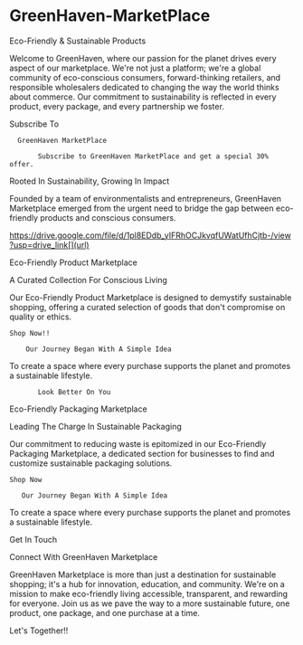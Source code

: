 # GreenHaven-MarketPlace

Eco-Friendly & Sustainable Products

Welcome to GreenHaven, where our passion for the planet drives every aspect of our marketplace. We're not just a platform; we're a global community of eco-conscious consumers, forward-thinking retailers, and responsible wholesalers dedicated to changing the way the world thinks about commerce. Our commitment to sustainability is reflected in every product, every package, and every partnership we foster.

Subscribe To

      GreenHaven MarketPlace
      
           Subscribe to GreenHaven MarketPlace and get a special 30% offer.
           
Rooted In Sustainability, Growing In Impact

Founded by a team of environmentalists and entrepreneurs, GreenHaven Marketplace emerged from the urgent need to bridge the gap between eco-friendly products and conscious consumers. 

https://drive.google.com/file/d/1pl8EDdb_yIFRhOCJkvqfUWatUfhCjtb-/view?usp=drive_link[](url)

 Eco-Friendly Product Marketplace
 
A Curated Collection For Conscious Living

Our Eco-Friendly Product Marketplace is designed to demystify sustainable shopping, offering a curated selection of goods that don't compromise on quality or ethics.

    Shop Now!!
    
        Our Journey Began With A Simple Idea
        
To create a space where every purchase supports the planet and promotes a sustainable lifestyle.

           Look Better On You
           
Eco-Friendly Packaging Marketplace

Leading The Charge In Sustainable Packaging

Our commitment to reducing waste is epitomized in our Eco-Friendly Packaging Marketplace, a dedicated section for businesses to find and customize sustainable packaging solutions.

    Shop Now
    
       Our Journey Began With A Simple Idea
       
To create a space where every purchase supports the planet and promotes a sustainable lifestyle.

Get In Touch

Connect With GreenHaven Marketplace

GreenHaven Marketplace is more than just a destination for sustainable shopping; it's a hub for innovation, education, and community. We're on a mission to make eco-friendly living accessible, transparent, and rewarding for everyone. Join us as we pave the way to a more sustainable future, one product, one package, and one purchase at a time.

Let's Together!!
